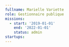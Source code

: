 ```yaml
---
fullname: Marielle Variette
role: Gestionnaire publique
missions:
  - start: '2019-01-01'
    end: '2022-01-01'
    status: admin
startups:
---
```


